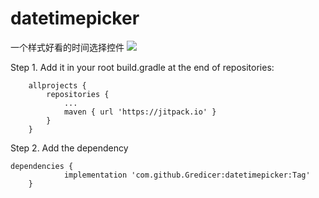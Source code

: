 # datetimepicker
一个样式好看的时间选择控件
[![](https://jitpack.io/v/Gredicer/datetimepicker.svg)](https://jitpack.io/#Gredicer/datetimepicker)


Step 1. Add it in your root build.gradle at the end of repositories:
```
	allprojects {
		repositories {
			...
			maven { url 'https://jitpack.io' }
		}
	}
```

Step 2. Add the dependency
```
dependencies {
	        implementation 'com.github.Gredicer:datetimepicker:Tag'
	}
```
